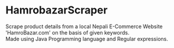 # HamrobazarScraper

Scrape product details from a local Nepali E-Commerce Website 'HamroBazar.com' on the basis of given keywords.
<br>
Made using Java Programming language and Regular expressions.
